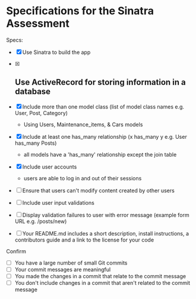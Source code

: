 # Specifications for the Sinatra Assessment

Specs:
- [x] Use Sinatra to build the app
- [x] Use ActiveRecord for storing information in a database
  - 
- [x] Include more than one model class (list of model class names e.g. User, Post, Category)
  - Using Users, Maintenance_items, & Cars models
- [x] Include at least one has_many relationship (x has_many y e.g. User has_many Posts)
  - all models have a 'has_many' relationship except the join table
- [x] Include user accounts
  - users are able to log in and out of their sessions
- [ ] Ensure that users can't modify content created by other users
  
- [ ] Include user input validations
- [ ] Display validation failures to user with error message (example form URL e.g. /posts/new)
- [ ] Your README.md includes a short description, install instructions, a contributors guide and a link to the license for your code

Confirm
- [ ] You have a large number of small Git commits
- [ ] Your commit messages are meaningful
- [ ] You made the changes in a commit that relate to the commit message
- [ ] You don't include changes in a commit that aren't related to the commit message
